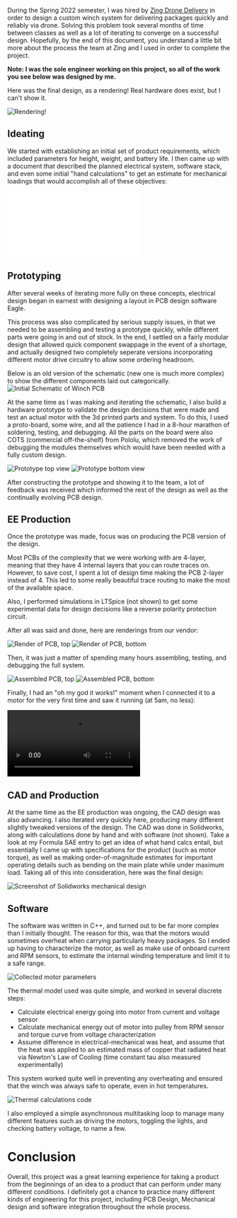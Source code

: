 During the Spring 2022 semester, I was hired by [Zing Drone Delivery](zingdrones.com) in order to design a custom winch system for delivering packages quickly and reliably via drone. Solving this problem took several months of time between classes as well as a lot of iterating to converge on a successful design. Hopefully, by the end of this document, you understand a little bit more about the process the team at Zing and I used in order to complete the project.

**Note: I was the sole engineer working on this project, so all of the work you see below was designed by me.**

Here was the final design, as a rendering! Real hardware does exist, but I can't show it.

![Rendering!](renderingFront.png)

## Ideating

We started with establishing an initial set of product requirements, which included parameters for height, weight, and battery life.
I then came up with a document that described the planned electrical system, software stack, and even some initial "hand calculations" to get an estimate for mechanical loadings that would accomplish all of these objectives:

![Planning document, demonstrating architecture](PlannedSystemArchitecture.pdf)

## Prototyping

After several weeks of iterating more fully on these concepts, electrical design began in earnest with designing a layout in PCB design software Eagle. 

This process was also complicated by serious supply issues, in that we needed to be assembling and testing a prototype quickly, while different parts were going in and out of stock. In the end, I settled on a fairly modular design that allowed quick component swappage in the event of a shortage, and actually designed two completely seperate versions incorporating different motor drive circuitry to allow some ordering headroom.

Below is an old version of the schematic (new one is much more complex) to show the different components laid out categorically.
![Initial Schematic of Winch PCB](schematic.png)

At the same time as I was making and iterating the schematic, I also build a hardware prototype to validate the design decisions that were made and test an actual motor with the 3d printed parts and system. To do this, I used a proto-board, some wire, and all the patience I had in a 8-hour marathon of soldering, testing, and debugging.
All the parts on the board were also COTS (commercial off-the-shelf) from Pololu, which removed the work of debugging the modules themselves which would have been needed with a fully custom design.

![Prototype top view](protoTop.jpg)
![Prototype bottom view](protoBottom.jpg)

After constructing the prototype and showing it to the team, a lot of feedback was received which informed the rest of the design as well as the continually evolving PCB design.

## EE Production

Once the prototype was made, focus was on producing the PCB version of the design.

Most PCBs of the complexity that we were working with are 4-layer, meaning that they have 4 internal layers that you can route traces on. However, to save cost, I spent a lot of design time making the PCB 2-layer instead of 4. This led to some really beautiful trace routing to make the most of the available space.

Also, I performed simulations in LTSpice (not shown) to get some experimental data for design decisions like a reverse polarity protection circuit.

After all was said and done, here are renderings from our vendor:

![Render of PCB, top](renderTop.png)
![Render of PCB, bottom](renderBottom.png)

Then, it was just a matter of spending many hours assembling, testing, and debugging the full system.

![Assembled PCB, top](assemTop.jpg)
![Assembled PCB, bottom](assemBottom.jpg)

Finally, I had an "oh my god it works!" moment when I connected it to a motor for the very first time and saw it running (at 5am, no less):

![Motor test run!](testingWinch.mov)

## CAD and Production

At the same time as the EE production was ongoing, the CAD design was also advancing. I also iterated very quickly here, producing many different slightly tweaked versions of the design.
The CAD was done in Solidworks, along with calculations done by hand and with software (not shown). Take a look at my Formula SAE entry to get an idea of what hand calcs entail, but essentially I came up with specifications for the product (such as motor torque), as well as making order-of-magnitude estimates for important operating details such as bending on the main plate while under maximum load.
Taking all of this into consideration, here was the final design:

![Screenshot of Solidworks mechanical design](SWScreen.png)

## Software

The software was written in C++, and turned out to be far more complex than I initially thought. The reason for this, was that the motors would sometimes overheat when carrying particularly heavy packages. So I ended up having to characterize the motor, as well as make use of onboard current and RPM sensors, to estimate the internal winding temperature and limit it to a safe range.

![Collected motor parameters](motorParameters.png)

The thermal model used was quite simple, and worked in several discrete steps:
- Calculate electrical energy going into motor from current and voltage sensor
- Calculate mechanical energy out of motor into pulley from RPM sensor and torque curve from voltage characterization
- Assume difference in electrical-mechanical was heat, and assume that the heat was applied to an estimated mass of copper that radiated heat via Newton's Law of Cooling (time constant tau also measured experimentally)

This system worked quite well in preventing any overheating and ensured that the winch was always safe to operate, even in hot temperatures.

![Thermal calculations code](thermalModel.png)

I also employed a simple asynchronous multitasking loop to manage many different features such as driving the motors, toggling the lights, and checking battery voltage, to name a few.

# Conclusion

Overall, this project was a great learning experience for taking a product from the beginnings of an idea to a product that can perform under many different conditions. I definitely got a chance to practice many different kinds of engineering for this project, including PCB Design, Mechanical design and software integration throughout the whole process.